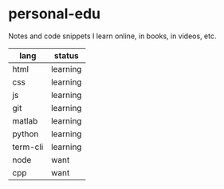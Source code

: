 # personal-edu
Notes and code snippets I learn online, in books, in videos, etc.

| lang     | status   |
|----------|----------|
| html     | learning |
| css      | learning |
| js       | learning |
| git      | learning |
| matlab   | learning |
| python   | learning |
| term-cli | learning |
| node     | want     |
| cpp      | want     |